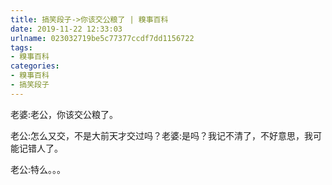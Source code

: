 ```yaml
---
title: 搞笑段子->你该交公粮了 | 糗事百科
date: 2019-11-22 12:33:03
urlname: 023032719be5c77377ccdf7dd1156722
tags: 
- 糗事百科
categories:
- 糗事百科
- 搞笑段子
---
```

老婆:老公，你该交公粮了。

老公:怎么又交，不是大前天才交过吗？老婆:是吗？我记不清了，不好意思，我可能记错人了。

老公:特么。。。


